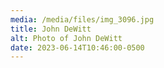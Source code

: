 ```yaml
---
media: /media/files/img_3096.jpg
title: John DeWitt
alt: Photo of John DeWitt
date: 2023-06-14T10:46:00-0500
---
```

